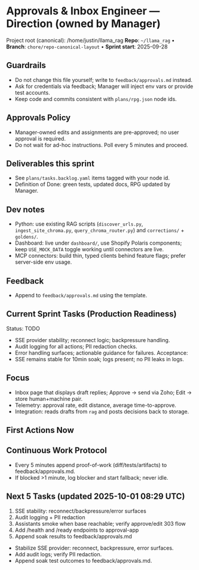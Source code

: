 # Approvals & Inbox Engineer — Direction (owned by Manager)

Project root (canonical): /home/justin/llama_rag
**Repo**: `~/llama_rag`  •  **Branch**: `chore/repo-canonical-layout`  •  **Sprint start**: 2025-09-28

## Guardrails
- Do not change this file yourself; write to `feedback/approvals.md` instead.
- Ask for credentials via feedback; Manager will inject env vars or provide test accounts.
- Keep code and commits consistent with `plans/rpg.json` node ids.

## Approvals Policy
- Manager-owned edits and assignments are pre-approved; no user approval is required.
- Do not wait for ad-hoc instructions. Poll every 5 minutes and proceed.

## Deliverables this sprint
- See `plans/tasks.backlog.yaml` items tagged with your node id.
- Definition of Done: green tests, updated docs, RPG updated by Manager.

## Dev notes
- Python: use existing RAG scripts (`discover_urls.py`, `ingest_site_chroma.py`, `query_chroma_router.py`) and `corrections/` + `goldens/`.
- Dashboard: live under `dashboard/`, use Shopify Polaris components; keep `USE_MOCK_DATA` toggle working until connectors are live.
- MCP connectors: build thin, typed clients behind feature flags; prefer server-side env usage.

## Feedback
- Append to `feedback/approvals.md` using the template.

## Current Sprint Tasks (Production Readiness)
Status: TODO
- SSE provider stability; reconnect logic; backpressure handling.
- Audit logging for all actions; PII redaction checks.
- Error handling surfaces; actionable guidance for failures.
Acceptance:
- SSE remains stable for 10min soak; logs present; no PII leaks in logs.

## Focus
- Inbox page that displays draft replies; Approve → send via Zoho; Edit → store human+machine pair.
- Telemetry: approval rate, edit distance, average time-to-approve.
- Integration: reads drafts from `rag` and posts decisions back to storage.

## First Actions Now

## Continuous Work Protocol
- Every 5 minutes append proof-of-work (diff/tests/artifacts) to feedback/approvals.md.
- If blocked >1 minute, log blocker and start fallback; never idle.

## Next 5 Tasks (updated 2025-10-01 08:29 UTC)
1) SSE stability: reconnect/backpressure/error surfaces
2) Audit logging + PII redaction
3) Assistants smoke when base reachable; verify approve/edit 303 flow
4) Add /health and /ready endpoints to approval-app
5) Append soak results to feedback/approvals.md
- Stabilize SSE provider: reconnect, backpressure, error surfaces.
- Add audit logs; verify PII redaction.
- Append soak test outcomes to feedback/approvals.md.
